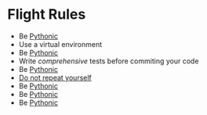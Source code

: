 # Flight Rules

  * Be [Pythonic](https://docs.python-guide.org/writing/style/)
  * Use a virtual environment
  * Be [Pythonic](https://docs.python-guide.org/writing/style/)
  * Write _comprehensive_ tests before commiting your code
  * Be [Pythonic](https://docs.python-guide.org/writing/style/)
  * [Do not repeat yourself](https://www.artima.com/intv/dry.html)
  * Be [Pythonic](https://docs.python-guide.org/writing/style/)
  * Be [Pythonic](https://docs.python-guide.org/writing/style/)
  * Be [Pythonic](https://docs.python-guide.org/writing/style/)
